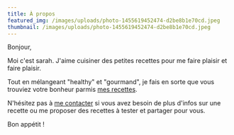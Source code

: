 ```yaml
---
title: À propos
featured_img: /images/uploads/photo-1455619452474-d2be8b1e70cd.jpeg
thumbnail: /images/uploads/photo-1455619452474-d2be8b1e70cd.jpeg
---
```

Bonjour,

Moi c'est sarah. J'aime cuisiner des petites recettes pour me faire plaisir et faire plaisir.

Tout en mélangeant "healthy" et "gourmand", je fais en sorte que vous trouviez votre bonheur parmis [mes recettes](/recettes).

N'hésitez pas à [me contacter](/contact) si vous avez besoin de plus d'infos sur une recette ou me proposer des recettes à tester et partager pour vous.

Bon appétit !
